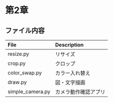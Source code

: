 # 第2章


## ファイル内容

| File  | Description |
|:-|:-|
| resize.py  | リサイズ |
| crop.py | クロップ |
| color_swap.py | カラー入れ替え |
| draw.py | 図・文字描画 |
| simple_camera.py | カメラ動作確認アプリ |
